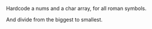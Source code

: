 
Hardcode a nums and a char array, for all roman symbols.

And divide from the biggest to smallest.

